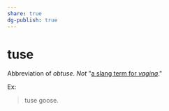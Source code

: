 ```yaml
---
share: true
dg-publish: true
---
```

# tuse


Abbreviation of *obtuse*. *Not* "[a slang term for *vagina*](https://www.urbandictionary.com/define.php?term=tuse)."

Ex:

> tuse goose.